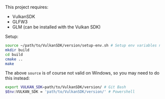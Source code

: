This project requires:
- VulkanSDK
- GLFW3
- GLM (can be installed with the Vulkan SDK)

Setup:
```sh
source ~/path/to/VulkanSDK/version/setup-env.sh # Setup env variables needed by cmake to find Vulkan
mkdir build
cd build
cmake ..
make
```

The above `source` is of course not valid on Windows, so you may need to do this instead:
```sh
export VULKAN_SDK=path/to/VulkanSDK/version/ # Git Bash
$Env:VULKAN_SDK = 'path/to/VulkanSDK/version/' # Powershell
```